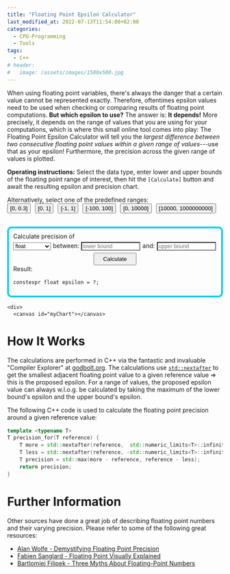 ```yaml
---
title: "Floating Point Epsilon Calculator"
last_modified_at: 2022-07-13T11:54:00+02:00
categories:
  - CPU-Programming
  - Tools
tags:
  - C++
# header:
#   image: /assets/images/1500x500.jpg
---
```


When using floating point variables, there's always the danger that a certain value cannot be represented exactly. Therefore, oftentimes epsilon values need to be used when checking or comparing results of floating point computations. **But which epsilon to use?** The answer is: **It depends!** More precisely, it depends on the range of values that you are using for your computations, which is where this small online tool comes into play: The Floating Point Epsilon Calculator will tell you the _largest difference between two consecutive floating point values within a given range of values_---use that as your epsilon! Furthermore, the precision across the given range of values is plotted.

**Operating instructions:** Select the data type, enter lower and upper bounds of the floating point range of interest, then hit the `[Calculate]` button and await the resulting epsilon and precision chart.

<div style="display:block;">
  <div style="margin: 0px 0px 0px 0px;">
    Alternatively, select one of the predefined ranges:
  </div>
  <div style="float:left; text-align:left; margin: 0px 10px 0px 0px;">
    <button onclick="goGoPredefinedRange(0.0,  0.3);" style="padding: 2px 5px; margin: 0 0 0 0;">[0, 0.3]</button>
  </div>
  <div style="float:left; text-align:left; margin: 0px 10px 0px 0px;">
    <button onclick="goGoPredefinedRange(0.0,  1.0);" style="padding: 2px 5px; margin: 0 0 0 0;">[0,  1]</button>
  </div>
  <div style="float:left; text-align:left; margin: 0px 10px 0px 0px;">
    <button onclick="goGoPredefinedRange(-1.0,  1.0);" style="padding: 2px 5px; margin: 0 0 0 0;">[-1,  1]</button>
  </div>
  <div style="float:left; text-align:left; margin: 0px 10px 0px 0px;">
    <button onclick="goGoPredefinedRange(-100.0,  100.0);" style="padding: 2px 5px; margin: 0 0 0 0;">[-100,  100]</button>
  </div>
  <div style="float:left; text-align:left; margin: 0px 10px 0px 0px;">
    <button onclick="goGoPredefinedRange(0.0,  10000.0);" style="padding: 2px 5px; margin: 0 0 0 0;">[0,  10000]</button>
  </div>
  <div style="float:left; text-align:left; margin: 0px 10px 0px 0px;">
    <button onclick="goGoPredefinedRange(10000.0,  1000000000.0);" style="padding: 2px 5px; margin: 0 0 0 0;">[10000,  1000000000]</button>
  </div>
  <div style="clear:both;">&nbsp;</div>
</div>

<p> 
<div style="display:block; border: solid 4px rgb(0, 203, 230); border-radius: 10px; padding:10px; margin: 10px 0 0 0;">
  <div style="margin: 0px 0px 5px 0px;">
    Calculate precision of
  </div>
  <div style="float:left; text-align:left; margin: 0px 0px 0px 0px;">
    <select name="dataType" id="dataType" style="background-color: white; color: black; font-size: 0.9em;">
	  <option value="float" selected="selected">float</option>
	  <option value="double">double</option>
	  <option value="long double">long double</option>
    </select>
  </div>
  <div style="float:left; text-align:left;  margin: 0px 0px 0px 5px;">
    between:
  </div>
  <div style="float:left; text-align:left; margin: 0px 0px 0px 5px;">
    <input type="number" step="any" id="fromVal" placeholder="lower bound" style="width: 130px; background-color: white; color: black; font-size: 0.9em;"/>
  </div>
  <div style="float:left; text-align:left; margin: 0px 0px 0px 5px;">
    and:
  </div>
  <div style="float:left; text-align:left; margin: 0px 0px 0px 5px;">
    <input type="number" step="any" id="toVal" placeholder="upper bound" style="width: 130px; background-color: white; color: black; font-size: 0.9em;">
  </div>
  <div style="clear: both; position: relative;">
	<img src="/assets/images/loading-ani-ripple-1s-200px.gif" style="position: absolute; width:40px; height:40px; right:0%; visibility: hidden;" id="loadingIcon" />
    <!-- Button to send data -->
	<center>
		<button id="sendButton" onclick="myAjaxGoGo();" style="padding: 5px 20px; margin: 5px 0 0 0;">
			Calculate
		</button>
	</center>
  </div>
  <div style="margin: 0px 0px 10px 0px;">
    Result:
  </div>
  <div class="language-cpp highlighter-rouge" style="font-size: 1.0em;"><div class="highlight"><pre class="highlight"><code><span class="k">constexpr</span> <span class="k" id="resultDataType">float</span> <span class="n">epsilon</span> <span class="o">=</span> <span class="mi" id="resultEpsilonValue">?</span><span class="p">;</span></code></pre></div></div>
</div>
	


    <div>
      <canvas id="myChart"></canvas>
   </div>
</p>

<script src="https://cdn.jsdelivr.net/npm/chart.js"></script>
<script>
const chartConfig = {
	type: 'line',
	options: {
		scales: {
			y: {
				reverse: true
			}
		}
     }
};
const myChart = new Chart(document.getElementById('myChart'), chartConfig);
myChart.reset();
	
function goGoPredefinedRange(from, to){
	document.getElementById("fromVal").value = from;
	document.getElementById("toVal").value = to;
	myAjaxGoGo();
}

function myAjaxGoGo(){ 

	let dataType = document.getElementById("dataType").value;
	if (dataType != "float" && dataType != "double" && dataType != "long double") {
		alert("Invalid data type selected: " + dataType);
		return;
	}
	
	let fromVal = document.getElementById("fromVal").value;
	// Validate fromVal 
	var patternForInputVal=/^-?(\d+(\.\d+)?|\.\d+)$/;
	if (!patternForInputVal.test(fromVal)) {
		alert("Invalid number in textbox: " + fromVal);
		return;
	}
	
	let toVal = document.getElementById("toVal").value;
	// Validate toVal 
	if (!patternForInputVal.test(toVal)) {
		alert("Invalid number in textbox: " + toVal);
		return;
	}

	let resultDataType = document.getElementById("resultDataType");
	let resultEpsilonValue = document.getElementById("resultEpsilonValue");
	resultDataType.innerHTML = dataType;
	resultEpsilonValue.innerHTML = "?";
	
	// Creating a XHR object 
	let xhr = new XMLHttpRequest(); 
	let url = "https://godbolt.org/api/compiler/g63/compile"; 

	// open a connection 
	xhr.open("POST", url, true); 

	// Set the request header i.e. which type of content you are sending 
	xhr.setRequestHeader("Content-Type", "application/json"); 

	// Create a state change callback 
	xhr.onreadystatechange = function () { 
	
		document.getElementById("sendButton").disabled=false;
		document.getElementById("loadingIcon").style.visibility="hidden";
	
		if (xhr.readyState === 4 && xhr.status === 200) { 

			// Analyze server result:
			var location = this.responseText.lastIndexOf("####RESULT:");
			if (-1 == location) {
				resultEpsilonValue.innerHTML = this.responseText; 
			}
			else {
				// Got something that looks like our expected result:
				const resultLines = this.responseText.substring(location + "####RESULT:".length).split("\n");
				if (resultLines.length >= 1) {
					resultEpsilonValue.innerHTML = resultLines[0];
					
					// Results for chart in lines [1] and [2]:
					if (resultLines.length >= 3) {
						const labels = resultLines[1].split(",");
						const precisions = resultLines[2].split(",").map(x => parseFloat(x));

						const chartData = {
							labels: labels,
							datasets: [{
							  label: 'Precision',
							  backgroundColor: 'rgb(0, 203, 230)',
							  borderColor: 'rgb(0, 203, 230)',
							  data: precisions,
							}]
						  };

						chartConfig.data = chartData;
						myChart.update('active');
					}
				}
			}
		} 
	}; 
			
	var cppCode = 
	"#include <iostream>                                                                         \n" +
	"#include <algorithm>                                                                        \n" +
	"#include <array>                                                                            \n" +
	"#include <cmath>                                                                            \n" +
	"#include <limits>                                                                           \n" +
	"template <typename T>                                                       	\n" +
	"T precision_for(T reference) {                                              	\n" +
	"  T more = std::nextafter(reference,  std::numeric_limits<T>::infinity());  	\n" +
	"  T less = std::nextafter(reference, -std::numeric_limits<T>::infinity());  	\n" +
	"  T precision = std::max(more - reference, reference - less);               	\n" +
	"  return precision;                                                         	\n" +
	"}                                                                           	\n" +
	"struct result {                                                                             \n" +
	"    double mValue;                                                                          \n" +
	"    double mPrecision;                                                                      \n" +
	"};                                                                                          \n" +
	"int main () {                                                                               \n" +
	"    double from = static_cast<double>({FROM});                                              \n" +
	"    double to = static_cast<double>({TO});                                                  \n" +
	"    constexpr int n = 30;                                                                   \n" +
	"    double delta = (to - from) / static_cast<double>(n);                                    \n" +
	"    std::array<result, n + 1> results;                                                      \n" +
	"    for (int i = 0; i < n; ++i) {                                                           \n" +
	"        results[i].mValue = from + static_cast<double>(i) * delta;                          \n" +
	"        results[i].mPrecision = precision_for(results[i].mValue);                           \n" +
	"    }                                                                                       \n" +
	"    results[n] = { to, precision_for(to) };                                                 \n" +
	"    double worstPrecision = std::max(results.front().mPrecision, results.back().mPrecision);\n" +
	"                                                                                            \n" +
	"    std::cout << \"####RESULT:\" << std::defaultfloat << worstPrecision << std::endl;       \n" +
	"    std::cout << std::fixed;                                                                \n" +
	"    for (int i = 0; i < n; ++i) {                                                           \n" +
	"        std::cout << results[i].mValue << \",\";                                            \n" +
	"    }                                                                                       \n" +
	"    std::cout << results[n].mValue << std::endl;                                            \n" +
	"    std::cout << std::defaultfloat;                                                         \n" +
	"    for (int i = 0; i < n; ++i) {                                                           \n" +
	"        std::cout << results[i].mPrecision << \",\";                                        \n" +
	"    }                                                                                       \n" +
	"    std::cout << results[n].mPrecision << std::endl;                                        \n" +
	"    return 1;                                                                               \n" +
	"}\n";

	// Converting JSON data to string 
	var data = JSON.stringify({
		"source": cppCode.replace("{FROM}", fromVal).replace("{TO}", toVal).replaceAll("double", dataType),
		"compiler": "g82",
		"options": {
			"userArguments": "-O3",
			"executeParameters": {
				"args": ["arg1", "arg2"],
				"stdin": "hello, world!"
			},
			"compilerOptions": {
				"executorRequest": true
			},
			"filters": {
				"execute": true
			},
			"tools": [],
			"libraries": [
				{"id": "openssl", "version": "111c"}
			]
		},
		"lang": "c++",
		"allowStoreCodeDebug": true
	}); 

	// Sending data with the request 
	xhr.send(data); 

	document.getElementById("sendButton").disabled=true;
	document.getElementById("loadingIcon").style.visibility="visible";
} 

</script>

	
# How It Works
	
The calculations are performed in C++ via the fantastic and invaluable "Compiler Explorer" at [godbolt.org](https://godbolt.org/). The calculations use [`std::nextafter`](https://en.cppreference.com/w/cpp/numeric/math/nextafter) to get the smallest adjacent floating point value to a given reference value => this is the proposed epsilon. For a range of values, the proposed epsilon value can always w.l.o.g. be calculated by taking the maximum of the lower bound's epsilon and the upper bound's epsilon. 
	
The following C++ code is used to calculate the floating point precision around a given reference value:
```cpp
template <typename T>
T precision_for(T reference) {
    T more = std::nextafter(reference,  std::numeric_limits<T>::infinity());
    T less = std::nextafter(reference, -std::numeric_limits<T>::infinity());
    T precision = std::max(more - reference, reference - less);
    return precision;
}
```
	
	
# Further Information
	
Other sources have done a great job of describing floating point numbers and their varying precision. Please refer to some of the following great resources:
- [Alan Wolfe - Demystifying Floating Point Precision](https://blog.demofox.org/2017/11/21/floating-point-precision/)
- [Fabien Sanglard - Floating Point Visually Explained](https://fabiensanglard.net/floating_point_visually_explained/)
- [Bartlomiej Filipek - Three Myths About Floating-Point Numbers](https://www.cppstories.com/2021/06/floating-point-myths/)
	
